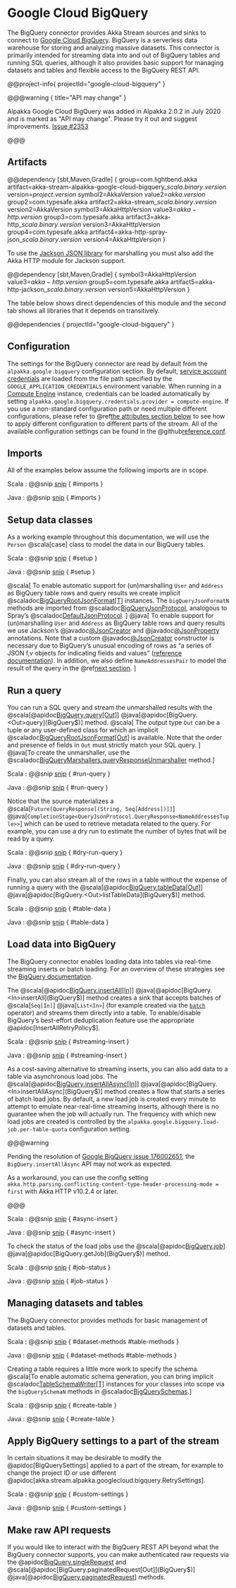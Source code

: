 # Google Cloud BigQuery

The BigQuery connector provides Akka Stream sources and sinks to connect to [Google Cloud BigQuery](https://cloud.google.com/bigquery/).
BigQuery is a serverless data warehouse for storing and analyzing massive datasets.
This connector is primarily intended for streaming data into and out of BigQuery tables and running SQL queries, although it also provides basic support for managing datasets and tables and flexible access to the BigQuery REST API.

@@project-info{ projectId="google-cloud-bigquery" }

@@@warning { title="API may change" }

Alpakka Google Cloud BigQuery was added in Alpakka 2.0.2 in July 2020 and is marked as "API may change". Please try it out and suggest improvements. [Issue #2353](https://github.com/akka/alpakka/issues/2353)

@@@

## Artifacts

@@dependency [sbt,Maven,Gradle] {
  group=com.lightbend.akka
  artifact=akka-stream-alpakka-google-cloud-bigquery_$scala.binary.version$
  version=$project.version$
  symbol2=AkkaVersion
  value2=$akka.version$
  group2=com.typesafe.akka
  artifact2=akka-stream_$scala.binary.version$
  version2=AkkaVersion
  symbol3=AkkaHttpVersion
  value3=$akka-http.version$
  group3=com.typesafe.akka
  artifact3=akka-http_$scala.binary.version$
  version3=AkkaHttpVersion
  group4=com.typesafe.akka
  artifact4=akka-http-spray-json_$scala.binary.version$
  version4=AkkaHttpVersion
}

To use the [Jackson JSON library](https://github.com/FasterXML/jackson) for marshalling you must also add the Akka HTTP module for Jackson support.

@@dependency [sbt,Maven,Gradle] {
  symbol3=AkkaHttpVersion
  value3=$akka-http.version$
  group5=com.typesafe.akka
  artifact5=akka-http-jackson_$scala.binary.version$
  version5=AkkaHttpVersion
}

The table below shows direct dependencies of this module and the second tab shows all libraries that it depends on transitively.

@@dependencies { projectId="google-cloud-bigquery" }

## Configuration

The settings for the BigQuery connector are read by default from the `alpakka.google.bigquery` configuration section.
By default, [service account credentials](https://cloud.google.com/docs/authentication/getting-started) are loaded from the file path specified by the `GOOGLE_APPLICATION_CREDENTIALS` environment variable.
When running in a [Compute Engine](https://cloud.google.com/compute) instance, credentials can be loaded automatically by setting `alpakka.google.bigquery.credentials.provider = compute-engine`.
If you use a non-standard configuration path or need multiple different configurations, please refer to @ref[the attributes section below](google-cloud-bigquery.md#apply-bigquery-settings-to-a-part-of-the-stream) to see how to apply different configuration to different parts of the stream.
All of the available configuration settings can be found in the @github[reference.conf](/google-cloud-bigquery/src/main/resources/reference.conf).

## Imports

All of the examples below assume the following imports are in scope.

Scala
: @@snip [snip](/google-cloud-bigquery/src/test/scala/docs/scaladsl/BigQueryDoc.scala) { #imports }

Java
: @@snip [snip](/google-cloud-bigquery/src/test/java/docs/javadsl/BigQueryDoc.java) { #imports }

## Setup data classes

As a working example throughout this documentation, we will use the `Person` @scala[case] class to model the data in our BigQuery tables.

Scala
: @@snip [snip](/google-cloud-bigquery/src/test/scala/docs/scaladsl/BigQueryDoc.scala) { #setup }

Java
: @@snip [snip](/google-cloud-bigquery/src/test/java/docs/javadsl/BigQueryDoc.java) { #setup }

@scala[
  To enable automatic support for (un)marshalling `User` and `Address` as BigQuery table rows and query results we create implicit @scaladoc[BigQueryRootJsonFormat[T]](akka.stream.alpakka.googlecloud.bigquery.scaladsl.spray.BigQueryRootJsonFormat) instances.
  The `bigQueryJsonFormatN` methods are imported from @scaladoc[BigQueryJsonProtocol](akka.stream.alpakka.googlecloud.bigquery.scaladsl.spray.BigQueryJsonProtocol$), analogous to Spray’s @scaladoc[DefaultJsonProtocol](spray.json.DefaultJsonProtocol).
]
@java[
  To enable support for (un)marshalling `User` and `Address` as BigQuery table rows and query results we use Jackson’s @javadoc[@JsonCreator](com.fasterxml.jackson.annotation.JsonCreator) and @javadoc[@JsonProperty](com.fasterxml.jackson.annotation.JsonProperty) annotations.
  Note that a custom @javadoc[@JsonCreator](com.fasterxml.jackson.annotation.JsonCreator) constructor is necessary due to BigQuery’s unusual encoding of rows as “a series of JSON f,v objects for indicating fields and values” ([reference documentation](https://cloud.google.com/bigquery/docs/reference/rest/v2/jobs/getQueryResults#body.GetQueryResultsResponse.FIELDS.rows)).
  In addition, we also define `NameAddressesPair` to model the result of the query in the @ref[next section](google-cloud-bigquery.md#run-a-query).
]

## Run a query

You can run a SQL query and stream the unmarshalled results with the @scala[@apidoc[BigQuery.query[Out]](BigQuery$)] @java[@apidoc[BigQuery.<Out>query](BigQuery$)] method.
@scala[
  The output type `Out` can be a tuple or any user-defined class for which an implicit @scaladoc[BigQueryRootJsonFormat[Out]](akka.stream.alpakka.googlecloud.bigquery.scaladsl.spray.BigQueryRootJsonFormat) is available.
  Note that the order and presence of fields in `Out` must strictly match your SQL query.
]
@java[To create the unmarshaller, use the @scaladoc[BigQueryMarshallers.<Out>queryResponseUnmarshaller](akka.stream.alpakka.googlecloud.bigquery.javadsl.jackson.BigQueryMarshallers$) method.]

Scala
: @@snip [snip](/google-cloud-bigquery/src/test/scala/docs/scaladsl/BigQueryDoc.scala) { #run-query }

Java
: @@snip [snip](/google-cloud-bigquery/src/test/java/docs/javadsl/BigQueryDoc.java) { #run-query }

Notice that the source materializes a @scala[`Future[QueryResponse[(String, Seq[Address])]]`] @java[`CompletionStage<QueryJsonProtocol.QueryResponse<NameAddressesTuple>>`] which can be used to retrieve metadata related to the query.
For example, you can use a dry run to estimate the number of bytes that will be read by a query.

Scala
: @@snip [snip](/google-cloud-bigquery/src/test/scala/docs/scaladsl/BigQueryDoc.scala) { #dry-run-query }

Java
: @@snip [snip](/google-cloud-bigquery/src/test/java/docs/javadsl/BigQueryDoc.java) { #dry-run-query }

Finally, you can also stream all of the rows in a table without the expense of running a query with the @scala[@apidoc[BigQuery.tableData[Out]](BigQuery$)] @java[@apidoc[BigQuery.<Out>listTableData](BigQuery$)] method.

Scala
: @@snip [snip](/google-cloud-bigquery/src/test/scala/docs/scaladsl/BigQueryDoc.scala) { #table-data }

Java
: @@snip [snip](/google-cloud-bigquery/src/test/java/docs/javadsl/BigQueryDoc.java) { #table-data }

## Load data into BigQuery

The BigQuery connector enables loading data into tables via real-time streaming inserts or batch loading.
For an overview of these strategies see the [BigQuery documentation](https://cloud.google.com/bigquery/docs/loading-data).

The @scala[@apidoc[BigQuery.insertAll[In]](BigQuery$)] @java[@apidoc[BigQuery.<In>insertAll](BigQuery$)] method creates a sink that accepts batches of @scala[`Seq[In]`] @java[`List<In>`]
(for example created via the [`batch`](https://doc.akka.io/docs/akka/current/stream/operators/Source-or-Flow/batch.html) operator) and streams them directly into a table.
To enable/disable BigQuery’s best-effort deduplication feature use the appropriate @apidoc[InsertAllRetryPolicy$].

Scala
: @@snip [snip](/google-cloud-bigquery/src/test/scala/docs/scaladsl/BigQueryDoc.scala) { #streaming-insert }

Java
: @@snip [snip](/google-cloud-bigquery/src/test/java/docs/javadsl/BigQueryDoc.java) { #streaming-insert }

As a cost-saving alternative to streaming inserts, you can also add data to a table via asynchronous load jobs.
The @scala[@apidoc[BigQuery.insertAllAsync[In]](BigQuery$)] @java[@apidoc[BigQuery.<In>insertAllAsync](BigQuery$)] method creates a flow that starts a series of batch load jobs.
By default, a new load job is created every minute to attempt to emulate near-real-time streaming inserts, although there is no guarantee when the job will actually run.
The frequency with which new load jobs are created is controlled by the `alpakka.google.bigquery.load-job.per-table-quota` configuration setting.

@@@warning

Pending the resolution of [Google BigQuery issue 176002651](https://issuetracker.google.com/176002651), the `BigQuery.insertAllAsync` API may not work as expected.

As a workaround, you can use the config setting `akka.http.parsing.conflicting-content-type-header-processing-mode = first` with Akka HTTP v10.2.4 or later.

@@@

Scala
: @@snip [snip](/google-cloud-bigquery/src/test/scala/docs/scaladsl/BigQueryDoc.scala) { #async-insert }

Java
: @@snip [snip](/google-cloud-bigquery/src/test/java/docs/javadsl/BigQueryDoc.java) { #async-insert }

To check the status of the load jobs use the @scala[@apidoc[BigQuery.job](BigQuery$)] @java[@apidoc[BigQuery.getJob](BigQuery$)] method.

Scala
: @@snip [snip](/google-cloud-bigquery/src/test/scala/docs/scaladsl/BigQueryDoc.scala) { #job-status }

Java
: @@snip [snip](/google-cloud-bigquery/src/test/java/docs/javadsl/BigQueryDoc.java) { #job-status }

## Managing datasets and tables

The BigQuery connector provides methods for basic management of datasets and tables.

Scala
: @@snip [snip](/google-cloud-bigquery/src/test/scala/docs/scaladsl/BigQueryDoc.scala) { #dataset-methods #table-methods }

Java
: @@snip [snip](/google-cloud-bigquery/src/test/java/docs/javadsl/BigQueryDoc.java) { #dataset-methods #table-methods }

Creating a table requires a little more work to specify the schema.
@scala[To enable automatic schema generation, you can bring implicit @scaladoc[TableSchemaWriter[T]](akka.stream.alpakka.googlecloud.bigquery.scaladsl.schema.TableSchemaWriter) instances for your classes into scope via the `bigQuerySchemaN` methods in @scaladoc[BigQuerySchemas](akka.stream.alpakka.googlecloud.bigquery.scaladsl.schema.BigQuerySchemas$).]

Scala
: @@snip [snip](/google-cloud-bigquery/src/test/scala/docs/scaladsl/BigQueryDoc.scala) { #create-table }

Java
: @@snip [snip](/google-cloud-bigquery/src/test/java/docs/javadsl/BigQueryDoc.java) { #create-table }

## Apply BigQuery settings to a part of the stream

In certain situations it may be desirable to modify the @apidoc[BigQuerySettings] applied to a part of the stream, for example to change the project ID or use different @apidoc[akka.stream.alpakka.googlecloud.bigquery.RetrySettings].

Scala
: @@snip [snip](/google-cloud-bigquery/src/test/scala/docs/scaladsl/BigQueryDoc.scala) { #custom-settings }

Java
: @@snip [snip](/google-cloud-bigquery/src/test/java/docs/javadsl/BigQueryDoc.java) { #custom-settings }

## Make raw API requests

If you would like to interact with the BigQuery REST API beyond what the BigQuery connector supports, you can make authenticated raw requests via the @apidoc[BigQuery.singleRequest](BigQuery$) and @scala[@apidoc[BigQuery.paginatedRequest[Out]](BigQuery$)] @java[@apidoc[BigQuery.<Out>paginatedRequest](BigQuery$)] methods.
